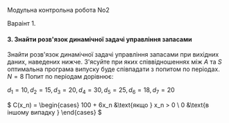 Модульна контрольна робота No2

Вараінт 1.

#### 3. Знайти розв'язок динамічної задачі управління запасами

Знайти розв'язок динамічної задачі управління запасами при вихідних даних, наведених нижче. З'ясуйте при яких співвідношеннях між $A$ та $S$ оптимальна програма випуску буде співпадати з попитом по періодах. $N = 8$ Попит по періодам дорівнює:

$d_1 =10, d_2 =15, d_3 =20, d_4 =30, d_5 =25, d_6 =18,d_7 =20$

$ C(x_n) = \begin{cases}
   100 + 6x_n &\text{якщо } x_n > 0 \\
   0 &\text{в іншому випадку }
\end{cases}  $